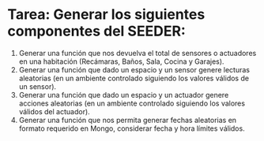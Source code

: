 # Tarea: Generar los siguientes componentes del SEEDER:

1. Generar una función que nos devuelva el total de sensores o actuadores en una habitación (Recámaras, Baños, Sala, Cocina y Garajes).
2. Generar una función que dado un espacio y un sensor genere lecturas aleatorias (en un ambiente controlado siguiendo los valores válidos de un sensor).
3. Generar una función que dado un espacio y un actuador genere acciones aleatorias (en un ambiente controlado siguiendo los valores válidos del actuador).
4. Generar una función que nos permita generar fechas aleatorias en formato requerido en Mongo, considerar fecha y hora límites válidos.